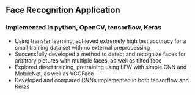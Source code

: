 ## Face Recognition Application
### Implemented in python, OpenCV, tensorflow, Keras
- Using transfer learning, achieved extremely high test accuracy for a small training data set with no external preprocessing
- Successfully developed a method to detect and recognize faces for arbitrary pictures with multiple faces, as well as tilted face
- Explored direct training, pretraining using LFW with simple CNN and MobileNet, as well as VGGFace
- Developed and compared CNNs implemented in both tensorflow and Keras
